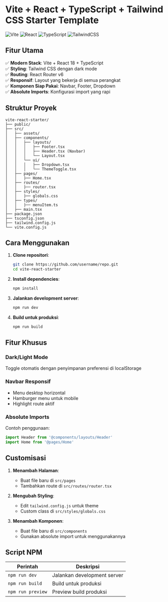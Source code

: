 # Vite + React + TypeScript + Tailwind CSS Starter Template

![Vite](https://img.shields.io/badge/vite-%23646CFF.svg?style=for-the-badge&logo=vite&logoColor=white)
![React](https://img.shields.io/badge/react-%2320232a.svg?style=for-the-badge&logo=react&logoColor=%2361DAFB)
![TypeScript](https://img.shields.io/badge/typescript-%23007ACC.svg?style=for-the-badge&logo=typescript&logoColor=white)
![TailwindCSS](https://img.shields.io/badge/tailwindcss-%2338B2AC.svg?style=for-the-badge&logo=tailwind-css&logoColor=white)

## Fitur Utama

✅ **Modern Stack**: Vite + React 18 + TypeScript  
✅ **Styling**: Tailwind CSS dengan dark mode  
✅ **Routing**: React Router v6  
✅ **Responsif**: Layout yang bekerja di semua perangkat  
✅ **Komponen Siap Pakai**: Navbar, Footer, Dropdown  
✅ **Absolute Imports**: Konfigurasi import yang rapi  

## Struktur Proyek

```
vite-react-starter/
├── public/
├── src/
│   ├── assets/
│   ├── components/
│   │   ├── layouts/
│   │   │   ├── Footer.tsx
│   │   │   ├── Header.tsx (Navbar)
│   │   │   └── Layout.tsx
│   │   └── ui/
│   │   │   ├── Dropdown.tsx
│   │   │   └── ThemeToggle.tsx
│   ├── pages/
│   │   ├── Home.tsx
│   ├── routes/
│   │   ├── router.tsx
│   ├── styles/
│   │   ├── globals.css
│   ├── types/
│   │   ├── menuItem.ts
│   ├── main.tsx
├── package.json
├── tsconfig.json
├── tailwind.config.js
└── vite.config.js
```

## Cara Menggunakan

1. **Clone repositori**:
   ```bash
   git clone https://github.com/username/repo.git
   cd vite-react-starter
   ```

2. **Install dependencies**:
   ```bash
   npm install
   ```

3. **Jalankan development server**:
   ```bash
   npm run dev
   ```

4. **Build untuk produksi**:
   ```bash
   npm run build
   ```

## Fitur Khusus

### Dark/Light Mode
Toggle otomatis dengan penyimpanan preferensi di localStorage

### Navbar Responsif
- Menu desktop horizontal
- Hamburger menu untuk mobile
- Highlight route aktif

### Absolute Imports
Contoh penggunaan:
```typescript
import Header from '@components/layouts/Header'
import Home from '@pages/Home'
```

## Customisasi

1. **Menambah Halaman**:
   - Buat file baru di `src/pages`
   - Tambahkan route di `src/routes/router.tsx`

2. **Mengubah Styling**:
   - Edit `tailwind.config.js` untuk theme
   - Custom class di `src/styles/globals.css`

3. **Menambah Komponen**:
   - Buat file baru di `src/components`
   - Gunakan absolute import untuk menggunakannya

## Script NPM

| Perintah       | Deskripsi                     |
|----------------|-------------------------------|
| `npm run dev`  | Jalankan development server   |
| `npm run build`| Build untuk produksi          |
| `npm run preview`| Preview build produksi     |
